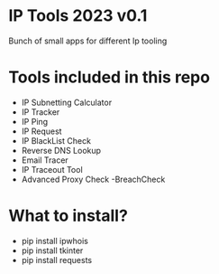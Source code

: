 # IP Tools 2023 v0.1
Bunch of small apps for different Ip tooling 

# Tools included in this repo
- IP Subnetting Calculator
- IP Tracker
- IP Ping
- IP Request
- IP BlackList Check
- Reverse DNS Lookup
- Email Tracer
- IP Traceout Tool
- Advanced Proxy Check
-BreachCheck

# What to install?
- pip install ipwhois
- pip install tkinter
- pip install requests

